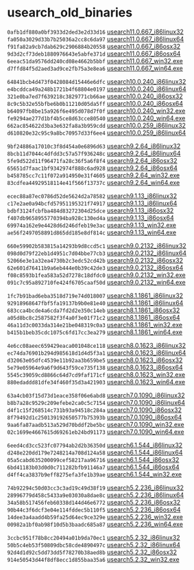 # usearch_old_binaries

`0afb1df880a0bf3933d2ded3e2d33d16` [usearch11.0.667_i86linux32](bin/usearch11.0.667_i86linux32)   
`fa050a3029d33b7b25036a2cc8c6da97` [usearch11.0.667_i86linux64](bin/usearch11.0.667_i86linux64)   
`f91fa82a9cb7dab629c2906884b20558` [usearch11.0.667_i86osx32](bin/usearch11.0.667_i86osx32)   
`9d3d2cf73deb1880976643e5abfe371d` [usearch11.0.667_i86osx64](bin/usearch11.0.667_i86osx64)   
`6eeac51da9576dd240cd08e4662b5bbf` [usearch11.0.667_win32.exe](bin/usearch11.0.667_win32.exe)   
`d7ffd84f5d2aed3ad9ce2fb75a3e8ea6` [usearch11.0.667_win64.exe](bin/usearch11.0.667_win64.exe)   

`64841bcb4d473f0428084d15446e6dfc` [usearch10.0.240_i86linux32](bin/usearch10.0.240_i86linux32)   
`e4bcddca49a248b1721b4f68804e0197` [usearch10.0.240_i86linux64](bin/usearch10.0.240_i86linux64)   
`321e0ba7ed7f639218c3829771cb66ae` [usearch10.0.240_i86osx32](bin/usearch10.0.240_i86osx32)   
`8c9c5b32e55bfbe6b0b11210d05da5ff` [usearch10.0.240_i86osx64](bin/usearch10.0.240_i86osx64)   
`b64097fb8be15a926f6e495d078d7f0f` [usearch10.0.240_win32.exe](bin/usearch10.0.240_win32.exe)   
`fe9294ae277d1bf4b5ce8d63cce80540` [usearch10.0.240_win64.exe](bin/usearch10.0.240_win64.exe)   
`662ac854622d3ba3e632fa8a3b959cdd` [usearch10.0.259_i86linux32](bin/usearch10.0.259_i86linux32)   
`d610820e32c95c9a8bc70957d33f6ee4` [usearch10.0.259_i86linux64](bin/usearch10.0.259_i86linux64)   

`9bf24886a17010c3f8d454a0e6896d63` [usearch9.2.64_i86linux32](bin/usearch9.2.64_i86linux32)   
`8bcb11d7044c4dfdd3c57a57f936248c` [usearch9.2.64_i86linux64](bin/usearch9.2.64_i86linux64)   
`5fe9d522d11f96471fa28c36f5a6f8f4` [usearch9.2.64_i86osx32](bin/usearch9.2.64_i86osx32)   
`65651d7faac1bf9342974f888c6ad928` [usearch9.2.64_i86osx64](bin/usearch9.2.64_i86osx64)   
`b458785cc7c11f072a914950e31f4605` [usearch9.2.64_win32.exe](bin/usearch9.2.64_win32.exe)   
`83cdfea44929518114e41f566f13737c` [usearch9.2.64_win64.exe](bin/usearch9.2.64_win64.exe)   

`ecec88a87ec0786d52de5624d2a78582` [usearch9.1.13_i86linux32](bin/usearch9.1.13_i86linux32)   
`c17e2ae0a94bcfd57951195321f74917` [usearch9.1.13_i86linux64](bin/usearch9.1.13_i86linux64)   
`bdbf3124fcbfba484d83272304d25dce` [usearch9.1.13_i86osx32](bin/usearch9.1.13_i86osx32)   
`f407db9658955770394ba928c130ed4a` [usearch9.1.13_i86osx64](bin/usearch9.1.13_i86osx64)   
`69974a162e9e4428d6d246dfeb19e3ac` [usearch9.1.13_win32.exe](bin/usearch9.1.13_win32.exe)   
`ae56f2497058891d865dd185e8df814c` [usearch9.1.13_win64.exe](bin/usearch9.1.13_win64.exe)   

`660e59902b583815a14293b9d8ccd5c1` [usearch9.0.2132_i86linux32](bin/usearch9.0.2132_i86linux32)   
`098d0d79f22eb1d4951c7d04bbe77cb3` [usearch9.0.2132_i86linux64](bin/usearch9.0.2132_i86linux64)   
`52066e3e1a32ea4730b2c3edc52cd42b` [usearch9.0.2132_i86osx32](bin/usearch9.0.2132_i86osx32)   
`62e601d76411b9a6eb444e0b39c42de3` [usearch9.0.2132_i86osx64](bin/usearch9.0.2132_i86osx64)   
`f08c8593b1fea583a52d7278c18dfdc0` [usearch9.0.2132_win32.exe](bin/usearch9.0.2132_win32.exe)   
`091c7c95a892710fe424f6705caaf50d` [usearch9.0.2132_win64.exe](bin/usearch9.0.2132_win64.exe)   

`1fc7b91bad6eba3518d719e74d018007` [usearch8.1.1861_i86linux32](bin/usearch8.1.1861_i86linux32)   
`92918968647fbf5fa19137b9b0e81e40` [usearch8.1.1861_i86linux64](bin/usearch8.1.1861_i86linux64)   
`683cca4bcde4a6cda7fd2d2e350c14eb` [usearch8.1.1861_i86osx32](bin/usearch8.1.1861_i86osx32)   
`a05d8bc8c2587582f3f4a0f3e01f71c2` [usearch8.1.1861_i86osx64](bin/usearch8.1.1861_i86osx64)   
`46a11d3c0033da314e21be048319c0a3` [usearch8.1.1861_win32.exe](bin/usearch8.1.1861_win32.exe)   
`b415b1beb35cdc1075c6fd17cc3ea279` [usearch8.1.1861_win64.exe](bin/usearch8.1.1861_win64.exe)   

`4e6cc08aeec659429eaca001048ce118` [usearch8.0.1623_i86linux32](bin/usearch8.0.1623_i86linux32)   
`ec74da76901b294d985618d1d4d5f3a1` [usearch8.0.1623_i86linux64](bin/usearch8.0.1623_i86linux64)   
`d32063e05dfc4539e11b92aa3b659be5` [usearch8.0.1623_i86osx32](bin/usearch8.0.1623_i86osx32)   
`5e79e05964e9a6f9d643f59ce735f138` [usearch8.0.1623_i86osx64](bin/usearch8.0.1623_i86osx64)   
`5545c39059cd8866c64d7cd9faf171cf` [usearch8.0.1623_win32.exe](bin/usearch8.0.1623_win32.exe)   
`880edaddd81dfe34f460f35d3a421903` [usearch8.0.1623_win64.exe](bin/usearch8.0.1623_win64.exe)   

`63a4cb03f15d73d1eace358f06e6abd8` [usearch7.0.1090_i86linux32](bin/usearch7.0.1090_i86linux32)   
`b8b7a28c9529c209efebe2ca0c5c7154` [usearch7.0.1090_i86linux64](bin/usearch7.0.1090_i86linux64)   
`d4f1c15f268514c731b93a94518c284a` [usearch7.0.1090_i86osx32](bin/usearch7.0.1090_i86osx32)   
`8f79492d1c250139192650577b75393b` [usearch7.0.1090_i86osx64](bin/usearch7.0.1090_i86osx64)   
`9aa6fa87aadb513a529d70bddf2be5bc` [usearch7.0.1090_win32.exe](bin/usearch7.0.1090_win32.exe)   
`02c1699e4667615d69261eb24bd91173` [usearch7.0.1090_win64.exe](bin/usearch7.0.1090_win64.exe)   

`6eed4cd3cc523fc07794ab2d2b36350d` [usearch6.1.544_i86linux32](bin/usearch6.1.544_i86linux32)   
`d248e220dd179e7248214a708d124a58` [usearch6.1.544_i86linux64](bin/usearch6.1.544_i86linux64)   
`05a5cabd635200099cef58217aa96716` [usearch6.1.544_i86osx32](bin/usearch6.1.544_i86osx32)   
`6bd41183b03d0d0c711282bfb91146a7` [usearch6.1.544_i86osx64](bin/usearch6.1.544_i86osx64)   
`d4ff4ca3837b9eff8275efa3fe1b39ae` [usearch6.1.544_win32.exe](bin/usearch6.1.544_win32.exe)   

`74b92294c50d03cc3c3ad19c49d38f19` [usearch5.2.236_i86linux32](bin/usearch5.2.236_i86linux32)   
`28996779d458c5433a9e03030a8dae8c` [usearch5.2.236_i86linux64](bin/usearch5.2.236_i86linux64)   
`34a58b517456feb60338d144d46e6772` [usearch5.2.236_i86osx32](bin/usearch5.2.236_i86osx32)   
`90b44c3f6dcf3e04e114fddec5b110f5` [usearch5.2.236_i86osx64](bin/usearch5.2.236_i86osx64)   
`14dee3a4aadd4b59fa25d64ec9ce329e` [usearch5.2.236_win32.exe](bin/usearch5.2.236_win32.exe)   
`00982a1bf0ab98f10d5b3baadc685a87` [usearch5.2.236_win64.exe](bin/usearch5.2.236_win64.exe)   

`3ccbc951f78b8cc20494a01b9da70ec1` [usearch5.2.32_i86linux32](bin/usearch5.2.32_i86linux32)   
`50b5c4eb53f50809dbc58cde4890497c` [usearch5.2.32_i86linux64](bin/usearch5.2.32_i86linux64)   
`92d4d1d92c5dd73dd5f78270b38aed8b` [usearch5.2.32_i86osx32](bin/usearch5.2.32_i86osx32)   
`914e50543d44f8df8ecc1d855baa35a6` [usearch5.2.32_win32.exe](bin/usearch5.2.32_win32.exe)   
